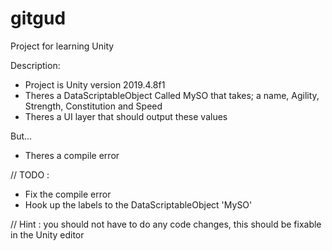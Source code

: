 # gitgud
Project for learning Unity

Description:
* Project is Unity version 2019.4.8f1
* Theres a DataScriptableObject Called MySO that takes; a name, Agility, Strength, Constitution and Speed
* Theres a UI layer that should output these values

But...
* Theres a compile error 

// TODO : 
* Fix the compile error
* Hook up the labels to the DataScriptableObject 'MySO'

// Hint : you should not have to do any code changes, this should be fixable in the Unity editor 
